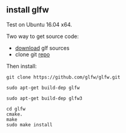 ## install glfw

Test on Ubuntu 16.04 x64.

Two way to get source code:

- [download](http://www.glfw.org/download.html) glf sources
- clone git [repo](https://github.com/glfw/glfw.git)

Then install:

```
git clone https://github.com/glfw/glfw.git

sudo apt-get build-dep glfw
 
sudo apt-get build-dep glfw3

cd glfw
cmake.
make
sudo make install
```